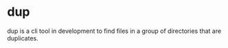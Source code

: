 # dup

dup is a cli tool in development to find files in a group of directories that are duplicates.
